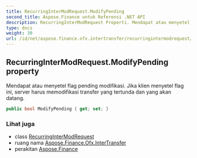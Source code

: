 ```yaml
---
title: RecurringInterModRequest.ModifyPending
second_title: Aspose.Finance untuk Referensi .NET API
description: RecurringInterModRequest Properti. Mendapat atau menyetel flag pending modifikasi. Jika klien menyetel flag ini server harus memodifikasi transfer yang tertunda dan yang akan datang.
type: docs
weight: 30
url: /id/net/aspose.finance.ofx.intertransfer/recurringintermodrequest/modifypending/
---
```

## RecurringInterModRequest.ModifyPending property

Mendapat atau menyetel flag pending modifikasi. Jika klien menyetel flag ini, server harus memodifikasi transfer yang tertunda dan yang akan datang.

```csharp
public bool ModifyPending { get; set; }
```

### Lihat juga

* class [RecurringInterModRequest](../)
* ruang nama [Aspose.Finance.Ofx.InterTransfer](../../recurringintermodrequest/)
* perakitan [Aspose.Finance](../../../)


